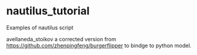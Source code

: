 # nautilus_tutorial
Examples of nautilus script

avellaneda_stoikov
a corrected version from https://github.com/zhenpingfeng/burgerflipper to bindge to python model.
